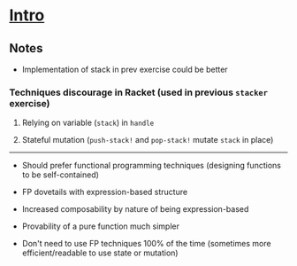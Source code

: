 # [Intro](https://beautifulracket.com/funstacker/intro.html)

## Notes

* Implementation of stack in prev exercise could be better

### Techniques discourage in Racket (used in previous `stacker` exercise)

1. Relying on variable (`stack`) in `handle`

2. Stateful mutation (`push-stack!` and `pop-stack!` mutate `stack` in place)

---

* Should prefer functional programming techniques (designing functions to be
  self-contained)

* FP dovetails with expression-based structure

* Increased composability by nature of being expression-based

* Provability of a pure function much simpler

* Don't need to use FP techniques 100% of the time (sometimes more
  efficient/readable to use state or mutation)
